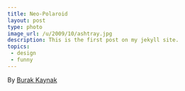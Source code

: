 ```yaml
---
title: Neo-Polaroid
layout: post
type: photo
image_url: /u/2009/10/ashtray.jpg
description: This is the first post on my jekyll site.
topics:
 - design
 - funny
---
```


By [Burak Kaynak][1]

[1]:http://www.burakkaynak.com/works/fire-alarmashtray/